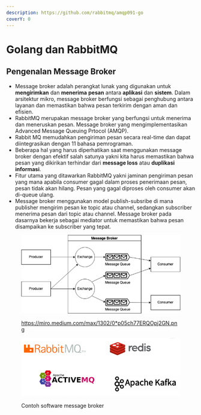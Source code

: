 ```yaml
---
description: https://github.com/rabbitmq/amqp091-go
coverY: 0
---
```


# Golang dan RabbitMQ

## Pengenalan Message Broker

* Message broker adalah perangkat lunak yang digunakan untuk **mengirimkan** dan **menerima** **pesan** antara **aplikasi** dan **sistem**. Dalam arsitektur mikro, message broker berfungsi sebagai penghubung antara layanan dan memastikan bahwa pesan terkirim dengan aman dan efisien.
* RabbitMQ merupakan message broker yang berfungsi untuk menerima dan meneruskan pesan. Message broker yang mengimplementasikan Advanced Message Queuing Prtocol (AMQP).
* Rabbit MQ memudahkan pengiriman pesan secara real-time dan dapat diintegrasikan dengan 11 bahasa pemrograman.
* Beberapa hal yang harus diperhatikan saat menggunakan message broker dengan efektif salah satunya yakni kita harus memastikan bahwa pesan yang dikirikan terhindar dari **message loss** atau **duplikasi informasi**.
* Fitur utama yang ditawarkan RabbitMQ yakni jaminan pengiriman pesan yang mana apabila consumer gagal dalam proses penerimaan pesan, pesan tidak akan hilang. Pesan yang gagal diproses oleh consumer akan di-queue ulang.
* Message broker menggunakan model publish-subsribe di mana publisher mengirim pesan ke topic atau channel, sedangkan subscriber menerima pesan dari topic atau channel. Message broker pada dasarnya bekerja sebagai mediator untuk memastikan bahwa pesan disampaikan ke subscriber yang tepat.

<figure><img src=".gitbook/assets/r.png" alt=""><figcaption><p><a href="https://miro.medium.com/max/1302/0*p05ch77ERQOpj2GN.png">https://miro.medium.com/max/1302/0*p05ch77ERQOpj2GN.png</a></p></figcaption></figure>

<figure><img src=".gitbook/assets/1 (1).png" alt=""><figcaption><p>Contoh software message broker</p></figcaption></figure>
